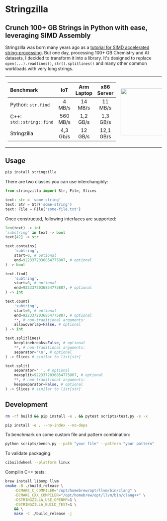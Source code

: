 # Stringzilla

## Crunch 100+ GB Strings in Python with ease, leveraging SIMD Assembly

Stringzilla was born many years ago as a [tutorial for SIMD accelerated string-processing][tutorial].
But one day, processing 100+ GB Chemistry and AI datasets, I decided to transform it into a library.
It's designed to replace `open(...).readlines()`, `str().splitlines()` and many other common workloads with very long strings.

<table>
<tr>
<td>

<table>
<thead>
<tr>
<th style="text-align:left">Benchmark</th>
<th style="text-align:center">IoT</th>
<th style="text-align:center">Arm Laptop</th>
<th style="text-align:center">x86 Server</th>
</tr>
</thead>
<tbody>
<tr>
<td style="text-align:left">Python: <code>str.find</code></td>
<td style="text-align:center">4 MB/s</td>
<td style="text-align:center">14 MB/s</td>
<td style="text-align:center">11 MB/s</td>
</tr>
<tr>
<td style="text-align:left">C++: <code>std::string::find</code></td>
<td style="text-align:center">560 MB/s</td>
<td style="text-align:center">1,2 GB/s</td>
<td style="text-align:center">1,3 GB/s</td>
</tr>
<tr>
<td style="text-align:left">Stringzilla</td>
<td style="text-align:center">4,3 Gb/s</td>
<td style="text-align:center">12 GB/s</td>
<td style="text-align:center">12,1 GB/s</td>
</tr>
</tbody>
</table>

</td>
<td>
<img src="https://github.com/ashvardanian/Stringzilla/blob/main/stringzilla.jpeg?raw=true" height=150px>
</td>
<tr>
</table>

[tutorial]: https://youtu.be/6Sh9QWdzo58

## Usage

```sh
pip install stringzilla
```

There are two classes you can use interchangibly:

```python
from stringzilla import Str, File, Slices

text: str = 'some-string'
text: Str = Str('some-string')
text: File = File('some-file.txt')
```

Once constructed, following interfaces are supported:

```python
len(text) -> int
'substring' in text -> bool
text[42] -> str

text.contains(
    'subtring',
    start=0, # optional
    end=9223372036854775807, # optional
) -> bool

text.find(
    'subtring',
    start=0, # optional
    end=9223372036854775807, # optional
) -> int

text.count(
    'subtring',
    start=0, # optional
    end=9223372036854775807, # optional
    **, # non-traditional arguments:
    allowoverlap=False, # optional
) -> int

text.splitlines(
    keeplinebreaks=False, # optional
    **, # non-traditional arguments:
    separator='\n', # optional
) -> Slices # similar to list[str]

text.split(
    separator=' ', # optional
    maxsplit=9223372036854775807, # optional
    **, # non-traditional arguments:
    keepseparator=False, # optional
) -> Slices # similar to list[str]
```

## Development

```sh
rm -rf build && pip install -e . && pytest scripts/test.py -s -x

pip install -e . --no-index --no-deps
```

To benchmark on some custom file and pattern combination:

```sh
python scripts/bench.py --path "your file" --pattern "your pattern"
```

To validate packaging:

```sh
cibuildwheel --platform linux
```

Compilin C++ tests:


```sh
brew install libomp llvm
cmake -B ./build_release \
    -DCMAKE_C_COMPILER="/opt/homebrew/opt/llvm/bin/clang" \
    -DCMAKE_CXX_COMPILER="/opt/homebrew/opt/llvm/bin/clang++" \
    -DSTRINGZILLA_USE_OPENMP=1 \
    -DSTRINGZILLA_BUILD_TEST=1 \
    && \
    make -C ./build_release -j
```